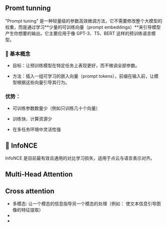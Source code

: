 ## Promt tunning
"Prompt tuning" 是一种轻量级的参数高效微调方法，它不需要修改整个大模型的权重，而是通过学习**少量的可训练向量（prompt embeddings）**来引导模型产生你想要的输出。它主要应用于像 GPT-3、T5、BERT 这样的预训练语言模型。

### 📌 基本概念
- 目标：让预训练模型在特定任务上表现更好，而不微调全部参数。

- 方法：插入一组可学习的嵌入向量（prompt tokens），前缀在输入前，让模型根据这些向量引导其行为。

### 优势：

- 可训练参数数量少（例如只训练几十个向量）

- 训练快、计算资源少

- 在多任务环境中灵活性强

## 🧠 InfoNCE
InfoNCE 是目前最有效且通用的对比学习损失，适用于点云与语言表示对齐。

## Multi-Head Attention


## Cross attention
- 多模态: 让一个模态的信息指导另一个模态的处理（例如： 使文本信息引导图像的特征提取）
- 
- 
